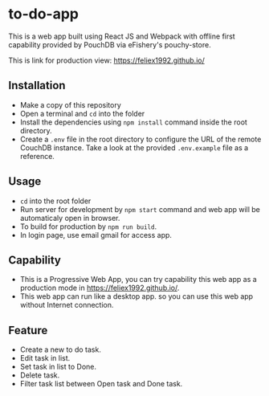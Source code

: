 # to-do-app

This is a web app built using React JS and Webpack with offline first capability provided by PouchDB via eFishery's pouchy-store.

This is link for production view: https://feliex1992.github.io/

## Installation

* Make a copy of this repository
* Open a terminal and ```cd``` into the folder
* Install the dependencies using ```npm install``` command inside the root directory.
* Create a ```.env``` file in the root directory to configure the URL of the remote CouchDB instance. Take a look at the provided ```.env.example``` file as a reference. 

## Usage

* ```cd``` into the root folder
* Run server for development by ```npm start``` command and web app will be automaticaly open in browser.
* To build for production by ```npm run build```.
* In login page, use email gmail for access app.

## Capability

* This is a Progressive Web App, you can try capability this web app as a production mode in https://feliex1992.github.io/.
* This web app can run like a desktop app. so you can use this web app without Internet connection.

## Feature

* Create a new to do task.
* Edit task in list.
* Set task in list to Done.
* Delete task.
* Filter task list between Open task and Done task.